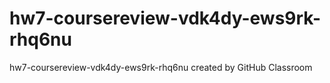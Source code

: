# hw7-coursereview-vdk4dy-ews9rk-rhq6nu
hw7-coursereview-vdk4dy-ews9rk-rhq6nu created by GitHub Classroom
